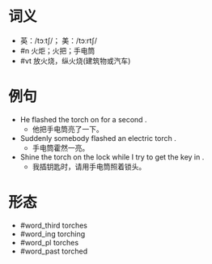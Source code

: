 # 词义
- 英：/tɔːtʃ/； 美：/tɔːrtʃ/
- #n 火炬；火把；手电筒
- #vt 放火烧，纵火烧(建筑物或汽车)
# 例句
- He flashed the torch on for a second .
	- 他把手电筒亮了一下。
- Suddenly somebody flashed an electric torch .
	- 手电筒霍然一亮。
- Shine the torch on the lock while I try to get the key in .
	- 我插钥匙时，请用手电筒照着锁头。
# 形态
- #word_third torches
- #word_ing torching
- #word_pl torches
- #word_past torched
